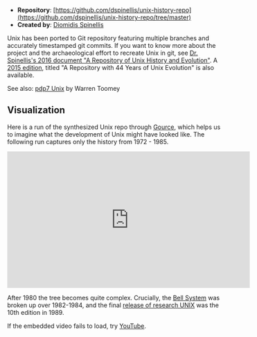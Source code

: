 

 * **Repository**: [https://github.com/dspinellis/unix-history-repo](https://github.com/dspinellis/unix-history-repo/tree/master)
 * **Created by**: [Diomidis Spinellis](https://www.spinellis.gr/index.html.var)

Unix has been ported to Git repository featuring multiple branches and accurately timestamped git commits.
If you want to know more about the project and the archaeological effort to recreate Unix in git, see [Dr. Spinellis's 2016 document "A Repository of Unix History and Evolution"](https://www.spinellis.gr/pubs/jrnl/2016-EMPSE-unix-history/html/unix-history.html). A [2015 edition](https://www.tuhs.org/Archive/Documentation/Papers/Spi15c.pdf), titled "A Repository with 44 Years of Unix Evolution" is also available.

See also: [pdp7 Unix](./pdp7.md) by Warren Toomey

## Visualization

Here is a run of the synthesized Unix repo through [Gource](https://gource.io/), which helps us to imagine what the development of Unix might have looked like. The following run captures only the history from 1972 - 1985.

<iframe width="560" height="315" src="https://www.youtube.com/embed/iX-A7-n7g5Y" frameborder="0" allow="accelerometer; autoplay; clipboard-write; encrypted-media; gyroscope; picture-in-picture" allowfullscreen></iframe>

After 1980 the tree becomes quite complex. Crucially, the [Bell System](/prim/bell.md) was broken up over 1982-1984, and the final [release of research UNIX](https://www.tuhs.org/Archive/Distributions/RELEASE_DATES) was the 10th edition in 1989.

If the embedded video fails to load, try [YouTube](https://www.youtube.com/watch?v=iX-A7-n7g5Y).

